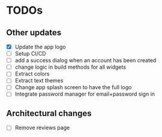# TODOs

## Other updates

- [x] Update the app logo
- [ ] Setup CI/CD
- [ ] add a success dialog when an account has been created
- [ ] change logic in build methods for all widgets
- [ ] Extract colors
- [ ] Extract text themes
- [ ] Change app splash screen to have the full logo
- [ ] Integrate password manager for email+password sign in

## Architectural changes

- [ ] Remove reviews page
